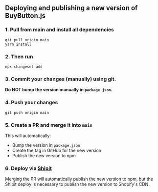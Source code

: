 ## Deploying and publishing a new version of BuyButton.js

### 1. Pull from main and install all dependencies
```
git pull origin main
yarn install
```

### 2. Then run

```
npx changeset add
```

### 3. Commit your changes (manually) using git. 

**Do NOT bump the version manually in `package.json`.**

### 4. Push your changes
```
git push origin main
```

### 5. Create a PR and merge it into `main`

This will automatically:
- Bump the version in `package.json`
- Create the tag in GitHub for the new version
- Publish the new version to npm

### 6. Deploy via [Shipit](https://shipit.shopify.io/shopify/buy-button-js/production)

Merging the PR will automatically publish the new version to npm, but the Shipit deploy is necessary to publish the new version to Shopify's CDN.
